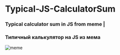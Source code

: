 # Typical-JS-CalculatorSum

### Typical calculator sum in JS from meme |
### Типичный калькулятор на JS из мема
 
 ![meme](https://user-images.githubusercontent.com/56477695/129491911-fbde8692-482f-4860-87de-ae4c6efea236.jpg)
